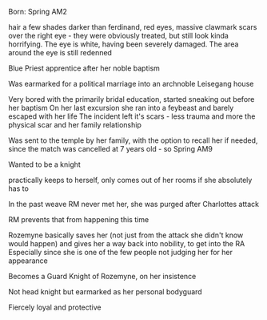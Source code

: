 Born: Spring AM2

hair a few shades darker than ferdinand, red eyes, massive clawmark scars over the right eye - they were obviously treated, but still look kinda horrifying. The eye is white, having been severely damaged. The area around the eye is still redenned

Blue Priest apprentice after her noble baptism

Was earmarked for a political marriage into an archnoble Leisegang house

Very bored with the primarily bridal education, started sneaking out before her baptism
On her last excursion she ran into a feybeast and barely escaped with her life
The incident left it's scars - less trauma and more the physical scar and her family relationship

Was sent to the temple by her family, with the option to recall her if needed, since the match was cancelled at 7 years old - so Spring AM9

Wanted to be a knight

practically keeps to herself, only comes out of her rooms if she absolutely has to

In the past weave RM never met her, she was purged after Charlottes attack

RM prevents that from happening this time

Rozemyne basically saves her (not just from the attack she didn't know would happen) and gives her a way back into nobility, to get into the RA
Especially since she is one of the few people not judging her for her appearance

Becomes a Guard Knight of Rozemyne, on her insistence

Not head knight but earmarked as her personal bodyguard

Fiercely loyal and protective

